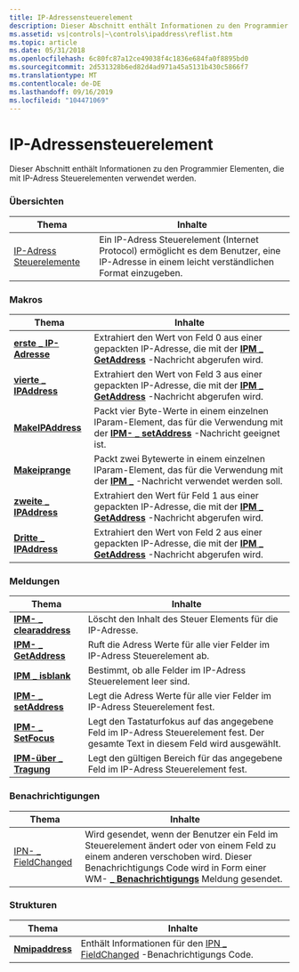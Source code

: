 ```yaml
---
title: IP-Adressensteuerelement
description: Dieser Abschnitt enthält Informationen zu den Programmier Elementen, die mit IP-Adress Steuerelementen verwendet werden.
ms.assetid: vs|controls|~\controls\ipaddress\reflist.htm
ms.topic: article
ms.date: 05/31/2018
ms.openlocfilehash: 6c80fc87a12ce49038f4c1836e684fa0f8895bd0
ms.sourcegitcommit: 2d531328b6ed82d4ad971a45a5131b430c5866f7
ms.translationtype: MT
ms.contentlocale: de-DE
ms.lasthandoff: 09/16/2019
ms.locfileid: "104471069"
---
```

# <a name="ip-address-control"></a>IP-Adressensteuerelement

Dieser Abschnitt enthält Informationen zu den Programmier Elementen, die mit IP-Adress Steuerelementen verwendet werden.

### <a name="overviews"></a>Übersichten



| Thema                                          | Inhalte                                                                                                                    |
|------------------------------------------------|-----------------------------------------------------------------------------------------------------------------------------|
| [IP-Adress Steuerelemente](ip-address-controls.md) | Ein IP-Adress Steuerelement (Internet Protocol) ermöglicht es dem Benutzer, eine IP-Adresse in einem leicht verständlichen Format einzugeben.<br/> |



 

### <a name="macros"></a>Makros



| Thema                                         | Inhalte                                                                                                                              |
|-----------------------------------------------|---------------------------------------------------------------------------------------------------------------------------------------|
| [**erste \_ IP-Adresse**](/windows/desktop/api/Commctrl/nf-commctrl-first_ipaddress)   | Extrahiert den Wert von Feld 0 aus einer gepackten IP-Adresse, die mit der [**IPM \_ GetAddress**](ipm-getaddress.md) -Nachricht abgerufen wird. <br/> |
| [**vierte \_ IPAddress**](/windows/desktop/api/Commctrl/nf-commctrl-fourth_ipaddress) | Extrahiert den Wert von Feld 3 aus einer gepackten IP-Adresse, die mit der [**IPM \_ GetAddress**](ipm-getaddress.md) -Nachricht abgerufen wird. <br/> |
| [**MakeIPAddress**](/windows/desktop/api/Commctrl/nf-commctrl-makeipaddress)        | Packt vier Byte-Werte in einem einzelnen lParam-Element, das für die Verwendung mit der [**IPM- \_ setAddress**](ipm-setaddress.md) -Nachricht geeignet ist. <br/>  |
| [**Makeiprange**](/windows/desktop/api/Commctrl/nf-commctrl-makeiprange)            | Packt zwei Bytewerte in einem einzelnen lParam-Element, das für die Verwendung mit der [**IPM \_**](ipm-setrange.md) -Nachricht verwendet werden soll. <br/>       |
| [**zweite \_ IPAddress**](/windows/desktop/api/Commctrl/nf-commctrl-second_ipaddress) | Extrahiert den Wert für Feld 1 aus einer gepackten IP-Adresse, die mit der [**IPM \_ GetAddress**](ipm-getaddress.md) -Nachricht abgerufen wird. <br/> |
| [**Dritte \_ IPAddress**](/windows/desktop/api/Commctrl/nf-commctrl-third_ipaddress)   | Extrahiert den Wert von Feld 2 aus einer gepackten IP-Adresse, die mit der [**IPM \_ GetAddress**](ipm-getaddress.md) -Nachricht abgerufen wird. <br/> |



 

### <a name="messages"></a>Meldungen



| Thema                                         | Inhalte                                                                                                                              |
|-----------------------------------------------|---------------------------------------------------------------------------------------------------------------------------------------|
| [**IPM- \_ clearaddress**](ipm-clearaddress.md) | Löscht den Inhalt des Steuer Elements für die IP-Adresse. <br/>                                                                            |
| [**IPM- \_ GetAddress**](ipm-getaddress.md)     | Ruft die Adress Werte für alle vier Felder im IP-Adress Steuerelement ab. <br/>                                                    |
| [**IPM \_ isblank**](ipm-isblank.md)           | Bestimmt, ob alle Felder im IP-Adress Steuerelement leer sind. <br/>                                                             |
| [**IPM- \_ setAddress**](ipm-setaddress.md)     | Legt die Adress Werte für alle vier Felder im IP-Adress Steuerelement fest. <br/>                                                    |
| [**IPM- \_ SetFocus**](ipm-setfocus.md)         | Legt den Tastaturfokus auf das angegebene Feld im IP-Adress Steuerelement fest. Der gesamte Text in diesem Feld wird ausgewählt. <br/> |
| [**IPM-über \_ Tragung**](ipm-setrange.md)         | Legt den gültigen Bereich für das angegebene Feld im IP-Adress Steuerelement fest. <br/>                                                   |



 

### <a name="notifications"></a>Benachrichtigungen



| Thema                                     | Inhalte                                                                                                                                                                                   |
|-------------------------------------------|--------------------------------------------------------------------------------------------------------------------------------------------------------------------------------------------|
| [IPN- \_ FieldChanged](ipn-fieldchanged.md) | Wird gesendet, wenn der Benutzer ein Feld im Steuerelement ändert oder von einem Feld zu einem anderen verschoben wird. Dieser Benachrichtigungs Code wird in Form einer WM- [**\_ Benachrichtigungs**](wm-notify.md) Meldung gesendet. <br/> |



 

### <a name="structures"></a>Strukturen



| Thema                              | Inhalte                                                                                              |
|------------------------------------|-------------------------------------------------------------------------------------------------------|
| [**Nmipaddress**](/windows/win32/api/commctrl/ns-commctrl-nmipaddress) | Enthält Informationen für den [IPN \_ FieldChanged](ipn-fieldchanged.md) -Benachrichtigungs Code. <br/> |



 

 

 






